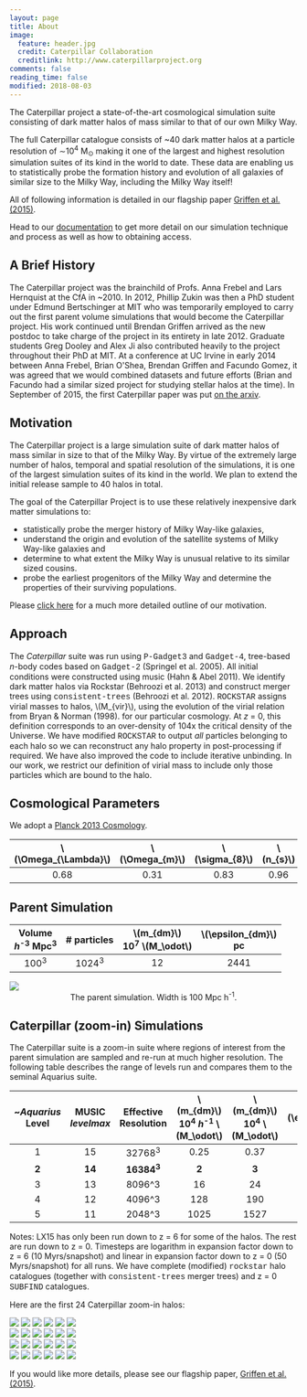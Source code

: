 ```yaml
---
layout: page
title: About
image:
  feature: header.jpg
  credit: Caterpillar Collaboration
  creditlink: http://www.caterpillarproject.org
comments: false
reading_time: false
modified: 2018-08-03
---
```


The Caterpillar project a state-of-the-art cosmological simulation suite consisting of dark matter halos of mass similar to that of our own Milky Way. 

The full Caterpillar catalogue consists of ~40 dark matter halos at a particle resolution of ∼10<sup>4</sup> M<sub>⊙</sub> making it one of the largest and highest resolution simulation suites of its kind in the world to date. These data are enabling us to statistically probe the formation history and evolution of all galaxies of similar size to the Milky Way, including the Milky Way itself!

All of following information is detailed in our flagship paper [Griffen et al. (2015)](http://adsabs.harvard.edu/cgi-bin/bib_query?arXiv:1509.01255).

Head to our [documentation](http://docs.caterpillarproject.org) to get more detail on our simulation technique and process as well as how to obtaining access.

## A Brief History

The Caterpillar project was the brainchild of Profs. Anna Frebel and
Lars Hernquist at the CfA in ~2010. In 2012, Phillip Zukin was then a
PhD student under Edmund Bertschinger at MIT who was temporarily
employed to carry out the first parent volume simulations that would
become the Caterpillar project. His work continued until Brendan Griffen
arrived as the new postdoc to take charge of the project in its entirety
in late 2012. Graduate students Greg Dooley and Alex Ji also contributed heavily to the project throughout their PhD at MIT. At a conference at UC Irvine in early 2014 between Anna Frebel, Brian O'Shea, Brendan Griffen and Facundo Gomez, it
was agreed that we would combined datasets and future efforts (Brian and
Facundo had a similar sized project for studying stellar halos at the
time). In September of 2015, the first Caterpillar paper was put [on the
arxiv](http://adsabs.harvard.edu/cgi-bin/bib_query?arXiv:1509.01255).

## Motivation

The Caterpillar project is a large simulation suite of dark matter halos
of mass similar in size to that of the Milky Way. By virtue of the
extremely large number of halos, temporal and spatial resolution of the
simulations, it is one of the largest simulation suites of its kind in the
world. We plan to extend the initial release sample to 40 halos in
total.

The goal of the Caterpillar Project is to use these relatively
inexpensive dark matter simulations to:

-  statistically probe the merger history of Milky Way-like galaxies,
-  understand the origin and evolution of the satellite systems of Milky
   Way-like galaxies and
-  determine to what extent the Milky Way is unusual relative to its
   similar sized cousins.
-  probe the earliest progenitors of the Milky Way and determine the
   properties of their surviving populations.

Please [click here](/motivation/) for a much more detailed outline of our motivation.

Approach
------------------

The *Caterpillar* suite was run using <span style="font-family:Courier">P-Gadget3</span> and <span style="font-family:Courier">Gadget-4</span>, tree-based
*n*-body codes based on <span style="font-family:Courier">Gadget-2</span> (Springel et al. 2005). All initial
conditions were constructed using music (Hahn & Abel 2011). We identify
dark matter halos via Rockstar (Behroozi et al. 2013) and construct
merger trees using <span style="font-family:Courier">consistent-trees</span> (Behroozi et al. 2012). <span style="font-family:Courier">ROCKSTAR</span>
assigns virial masses to halos, \\(M_{vir}\\), using the evolution of
the virial relation from Bryan & Norman (1998). for our particular
cosmology. At *z* = 0, this definition corresponds to an over-density of
104x the critical density of the Universe. We have modified <span style="font-family:Courier">ROCKSTAR</span> to
output *all* particles belonging to each halo so we can reconstruct any
halo property in post-processing if required. We have also improved the
code to include iterative unbinding. In our work, we restrict our
definition of virial mass to include only those particles which are
bound to the halo.


## Cosmological Parameters

We adopt a [Planck 2013 Cosmology](http://adsabs.harvard.edu/cgi-bin/bib_query?arXiv:1303.5076).

  \\(\Omega_{\Lambda}\\) | \\(\Omega_{m}\\) | \\(\sigma_{8}\\) | \\(n_{s}\\) | \\(h\\)
  :---: | :---: | :---: | :---: | :--:
  0.68  | 0.31  | 0.83  | 0.96  | 0.67

## Parent Simulation

  Volume <br> *h*<sup>-3</sup> Mpc<sup>3</sup> | # particles  | \\(m_{dm}\\) <br> 10<sup>7</sup> \\(M_\odot\\) | \\(\epsilon_{dm}\\) <br> pc 
  :---: | :---: | :---: | :---: 
        100<sup>3</sup>          | 1024<sup>3</sup> | 12 | 2441 

<img src="{{ site.url }}/images/parent.jpg">
<center>
The parent simulation. Width is 100 Mpc h<sup>-1</sup>.
</center>

## Caterpillar (zoom-in) Simulations

The Caterpillar suite is a zoom-in suite where regions of interest from the parent simulation are sampled and re-run at much higher resolution. The following table describes the range of levels run and compares them to the seminal Aquarius suite.

~*Aquarius* <br> Level | MUSIC <br> *levelmax* | Effective <br> Resolution | \\(m_{dm}\\) <br> 10<sup>4</sup> *h*<sup>-1</sup> \\(M_\odot\\) | \\(m_{dm}\\) <br> 10<sup>4</sup> \\(M_\odot\\) | \\(\epsilon_{dm}\\) <br> pc 
  :---: | :---: | :---: | :---: | :---: | :---: 
1 | 15 | 32768<sup>3</sup> | 0.25 | 0.37 | 36
**2** | **14** | **16384<sup>3</sup>** | **2** | **3** | **76**
3 | 13 | 8096^3 | 16 | 24 | 152
4 | 12 | 4096^3 | 128 | 190 | 228
5 | 11 | 2048^3 | 1025 | 1527 | 452

Notes: LX15 has only been run down to z = 6 for some of the halos. The rest are run down to z = 0. Timesteps are logarithm in expansion factor down to z = 6 (10 Myrs/snapshot) and linear in expansion factor down to z = 0 (50 Myrs/snapshot) for all runs. We have complete (modified) <span style="font-family:Courier">rockstar</span> halo catalogues (together with <span style="font-family:Courier">consistent-trees</span> merger trees) and z = 0 <span style="font-family:Courier">SUBFIND</span> catalogues.

Here are the first 24 Caterpillar zoom-in halos:

<div class="row-images-halos">
  <div class="column-images-halos">
    <img src="{{ site.url }}/images/halos/Cat1.jpg">
    <img src="{{ site.url }}/images/halos/Cat5.jpg">
    <img src="{{ site.url }}/images/halos/Cat9.jpg">
    <img src="{{ site.url }}/images/halos/Cat13.jpg">
    <img src="{{ site.url }}/images/halos/Cat17.jpg">
    <img src="{{ site.url }}/images/halos/Cat21.jpg">
  </div>
  <div class="column-images-halos">
    <img src="{{ site.url }}/images/halos/Cat2.jpg">
    <img src="{{ site.url }}/images/halos/Cat6.jpg">
    <img src="{{ site.url }}/images/halos/Cat10.jpg">
    <img src="{{ site.url }}/images/halos/Cat14.jpg">
    <img src="{{ site.url }}/images/halos/Cat18.jpg">
    <img src="{{ site.url }}/images/halos/Cat22.jpg">
  </div>
  <div class="column-images-halos">
    <img src="{{ site.url }}/images/halos/Cat3.jpg">
    <img src="{{ site.url }}/images/halos/Cat7.jpg">
    <img src="{{ site.url }}/images/halos/Cat11.jpg">
    <img src="{{ site.url }}/images/halos/Cat15.jpg">
    <img src="{{ site.url }}/images/halos/Cat19.jpg">
    <img src="{{ site.url }}/images/halos/Cat23.jpg">
  </div>
  <div class="column-images-halos">
    <img src="{{ site.url }}/images/halos/Cat4.jpg">
    <img src="{{ site.url }}/images/halos/Cat8.jpg">
    <img src="{{ site.url }}/images/halos/Cat12.jpg">
    <img src="{{ site.url }}/images/halos/Cat16.jpg">
    <img src="{{ site.url }}/images/halos/Cat20.jpg">
    <img src="{{ site.url }}/images/halos/Cat24.jpg">
  </div>
 </div>

If you would like more details, please see our flagship paper, [Griffen et al. (2015)](http://adsabs.harvard.edu/cgi-bin/bib_query?arXiv:1509.01255).
